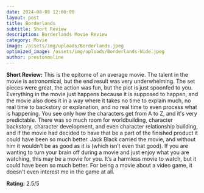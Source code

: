 ```yaml
---
date: 2024-08-08 12:00:00
layout: post
title: Borderlands
subtitle: Short Review
description: Borderlands Movie Review
category: Movie
image: /assets/img/uploads/Borderlands.jpeg
optimized_image: /assets/img/uploads/Borderlands-Wide.jpeg
author: prestonmoline
---
```


**Short Review:**
This is the epitome of an average movie. The talent in the movie is astronomical, but the end result was very underwhelming. The set pieces were great, the action was fun, but the plot is just spoonfed to you. Everything in the movie just happens because it is supposed to happen, and the movie also does it in a way where it takes no time to explain much, no real time to backstory or explanation, and no real time to even process what is happening. You see only how the characters get from A to Z, and it's very predictable. There was so much room for worldbuilding, character backstory, character development, and even character relationship building, and if the movie had decided to have that be a part of the finished product it could have been so much better. Jack Black carried the movie, and without him it wouldn’t be as good as it is (which isn’t even that good). If you are wanting to turn your brain off during a movie and just enjoy what you are watching, this may be a movie for you. It’s a harmless movie to watch, but it could have been so much better. For being a movie about a video game, it doesn't even interest me in the game at all.


**Rating:**
2.5/5
